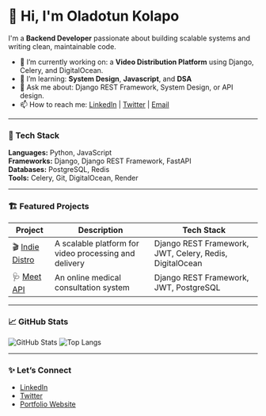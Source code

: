 # 👋 Hi, I'm Oladotun Kolapo

I'm a **Backend Developer** passionate about building scalable systems and writing clean, maintainable code.

- 🔭 I’m currently working on: a **Video Distribution Platform** using Django, Celery, and DigitalOcean.
- 🌱 I’m learning: **System Design**, **Javascript**, and **DSA**
- 💬 Ask me about: Django REST Framework, System Design, or API design.
- 📫 How to reach me: [LinkedIn](https://www.linkedin.com/in/oladotun-kolapo-300978258/) | [Twitter](https://x.com/NotANerdCoder) | [Email](mailto:oladotunkolapo@gmail.com)

---

### 🧰 Tech Stack

**Languages:** Python, JavaScript  
**Frameworks:** Django, Django REST Framework, FastAPI  
**Databases:** PostgreSQL, Redis  
**Tools:** Celery, Git, DigitalOcean, Render

---

### 🏗️ Featured Projects

| Project | Description | Tech Stack |
|----------|--------------|------------|
| 🎬 [Indie Distro](https://github.com/Rotisary/Indie-Distro) | A scalable platform for video processing and delivery | Django REST Framework, JWT, Celery, Redis, DigitalOcean |
| 🩺 [Meet API](https://github.com/Rotisary/meet-API) | An online medical consultation system | Django REST Framework, JWT, PostgreSQL |

---

### 📈 GitHub Stats

![GitHub Stats](https://github-readme-stats.vercel.app/api?username=Rotisary&show_icons=true&theme=tokyonight)
![Top Langs](https://github-readme-stats.vercel.app/api/top-langs/?username=Rotisary&layout=compact&theme=tokyonight)

---

### ✨ Let’s Connect
- [LinkedIn](https://www.linkedin.com/in/oladotun-kolapo-300978258/)
- [Twitter](https://x.com/NotANerdCoder)
- [Portfolio Website](https://oladotunkolapo.cv)
